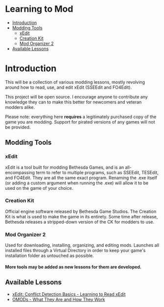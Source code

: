 # Learning to Mod

- [Introduction](#introduction)
- [Modding Tools](#modding-tools)
  - [xEdit](#xedit)
  - [Creation Kit](#creation-kit)
  - [Mod Organizer 2](#mod-organizer-2)
- [Available Lessons](#available-lessons)



# Introduction

This will be a collection of various modding lessons, mostly revolving around how to read, use, and edit xEdit (SSEEdit and FO4Edit).

This project will be open source. I encourage anyone to contribute any knowledge they can to make this better for newcomers and veteran modders alike.

Please note: everything here **requires** a legitimately purchased copy of the game you are modding. Support for pirated versions of any games will not be provided.

## Modding Tools

### xEdit

xEdit is a tool built for modding Bethesda Games, and is an all-encompassing term to refer to multiple programs, such as SSEEdit, TESEdit, and FO4Edit. They are all the same exact program. Renaming the .exe itself (or adding a custom argument when running the .exe) will allow it to be used on the game of your choice.

### Creation Kit

Official engine software released by Bethesda Game Studios. The Creation Kit is what is used to make the game in its entirety. Some time after release, Bethesda releases a stripped-down version of the CK for modders to use.

### Mod Organizer 2

Used for downloading, installing, organizing, and editing mods. Launches all installed files through a Virtual Directory in order to keep your game's installation folder as untouched as possible.

#### More tools may be added as new lessons for them are developed.

## Available Lessons

-  [xEdit: Conflict Detection Basics - Learning to Read xEdit](https://github.com/LivelyDismay/Learn-To-Mod/blob/d2f265d8bd10b9711f2769594e7c3c5afabaf261/lessons/Conflict%20Basics.md)  
-  [OMODs - What They Are and How They Work](https://github.com/LivelyDismay/Learn-To-Mod/blob/454ff9bb7a720273f9102c56c746509fabf5268b/lessons/OMODs%20Tutorial.md)  
